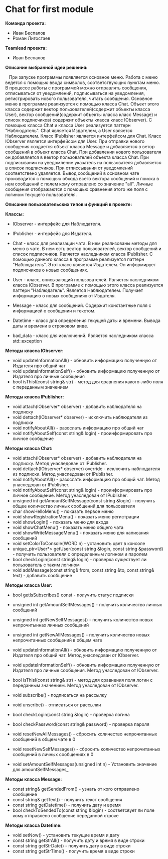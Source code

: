 # Chat for first module

**Команда проекта:**

* Иван Беспалов
* Роман Лигостаев


**Teamlead проекта:**

* Иван Беспалов


**Описание выбранной идеи решения:**

&nbsp;&nbsp;&nbsp;При запуске программы появляется основное меню. Работа с меню ведется с помощью ввода символов, соответствующих пунктам меню. 
В процессе работы с программой можно отправлять сообщения, отписываться от уведомлений, подписываться на уведомления, регистрировать нового пользователя, читать сообщения. 
Основное меню в программе реализуется с помощью класса Chat. Объект этого класса содержит вектор пользователей(содержит объекты класса User), вектор сообщений(содержит объекты класса класс Message) и список подписчиков( содержит объекты класса класс IObserver). С помощью класса Chat и класса User реализуется паттерн "Наблюдатель". Chat является Издателем, а User является Наблюдателем. Класс IPublisher является интерфейсом для Chat. Класс IObserver является интерфейсом для User.
При отправки нового сообщения создается объект класса Message и добавляется в ветор сообщений в объект класса Chat. При добавлении нового пользователя он добавляется в вектор пользователей объекта класса Chat. При подписывании на уведомление указатель на пользователя добавляется в список подписчиков. При отписсывании от уведомлений соответствено удаляется.
Вывод сообщений в основном чате производится с помощью обхода всего вектора сообщений и поиска в нем сообщений с полем кому отправлено со значение "all". Личные сообщения отображаются с помощью сравнения этого же поля с логином текущего пользователя.


**Описание пользовательских типов и функций в проекте:**

**Классы:**

* IObserver - интерфейс для Наблюдателя.

* IPublisher - интерфейс для Издателя.

* Chat - класс для реализации чата. В нем реализованы методы для меню в чате. В нем есть вектор пользователей, вектор сообщений и список подписчиков. Является наследником класса IPublisher. С помощью данного класса в программе реализуется паттерн "Наблюдатель". Этот класс является Издателем. Он информирует подписчиков о новых сообщениях.

* User - класс, описывающий пользователей. Является наследником класса IObserver. В программе с помощью этого класса реализуется паттерн "Наблюдатель". Является Наблюдателем. Получает информацию о новых сообщениях от Издателя.

* Message - класс для сообщений. Содержит константные поля с информацией о сообщении и текстом.

* Datetime - класс для определения текущей даты и времени. Вывода даты и времени в строковом виде.

* bad_data - класс для исключений. Является наследником класса std::exception


**Методы класса IObserver:**

* void updateInformationAll() - обновить информацию полученную от Издателя про общий чат
* void updateInformationSelf() - обновить информацию полученную от Издателя про личные сообщения
* bool isThisI(const string& str) - метод для сравнения какого-либо поля с переданным значением


**Методы класса IPublisher:**

* void attach(IObserver* observer) - добавить наблюдателя на подписку
* void dettach(IObserver* observer) - исключить наблюдателя из подписки
* void notifyAboutAll() - разослать информацию про общий чат
* void notifyAboutSelf(const string& login) - проинформировать про личное сообщение


**Методы класса Chat:**

* void attach(IObserver* observer) - добавить наблюдателя на подписку. Метод унаследован от IPublisher.
* void dettach(IObserver* observer) override - исключить наблюдателя из подписки. Метод унаследован от IPublisher.
* void notifyAboutAll() - разослать информацию про общий чат. Метод унаследован от IPublisher.
* void notifyAboutSelf(const string& login) - проинформировать про личное сообщение. Метод унаследован от IPublisher.
* unsigned int getAmountSelfMessage(const string &login) - получить общее количество личных сообщений для пользователя
* char showHelloMenu() - показать первое меню
* void showRegistrationMenu() - показать меню регистрации
* void showLogIn() - показать меню для входа
* void showChatMenu() - показать меню общего чата
* void showWriteMessageMenu() - показать меню для написания сообщений
* void setColorToConsole(WORD n) - установить цвет в консоле
* unique_ptr<User*> getUser(const string &login, const string &password) - получить пользователя с определенным логином и паролем
* bool checkLogin(const string& login) - проверка существует ли пользователь с таким логином
* void addMessage(const string& from, const string &to, const string& text) - добавить сообщение


**Методы класса User:**

* bool getIsSubscribes() const - получить статус подписки 
* unsigned int getAmountSelfMessages() - получить количество личных сообщений
* unsigned int getNewSelfMessages() - получить количество новых непрочитыннах личных сообщений
* unsigned int getNewAllMessages() - получить количество новых непрочитанных сообщений в общем чате

* void updateInformationAll() - обновить информацию полученную от Издателя про общий чат. Метод унаследован от IObserver.
* void updateInformationSelf() - обновить информацию полученную от Издателя про личные сообщения. Метод унаследован от IObserver.
* bool isThisI(const string& str) - метод для сравнения поля логин с переданным значением. Метод унаследован от IObserver.
* void subscribe() - подписаться на рассылку
* void unscribe() - отписаться от рассылки
* bool checkLogin(const string &login) - проверка логина
* bool checkPassword(const string& password) - проверка пароля
* void resetNewAllMessages() - сбросить количество непрочитанных сообщений в общем чате в 0
* void resetNewSelfMessages() - сбросить количество непрочитанных сообщений в личных сообщениях в 0
* void setAmountSelfMessages(unsigned int n) - Установить значение для amountSelfMessages_


**Методы класса Message:**

* const string& getSendedFrom() - узнать от кого отправлено сообщение
* const string& getText() - получить текст сообщения
* const string getDatetime() - получить дату и время
* bool checkToSendedTo(const string &login) - соответсвует ли поле кому отправлено сообщение переданной строке


**Методы класса Datetime:**

* void setNow() - установить текущие время и дату
* const string getStrAll() - получить дату и время в виде строки
* const string getStrDate() - получить дату в виде строки
* const string getStrTime() - получить время в виде строки
